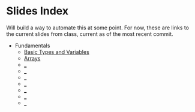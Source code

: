 # Slides Index

Will build a way to automate this at some point. For now, these are links to the current slides from class, current as of the most recent commit.

- Fundamentals
  - [Basic Types and Variables](https://wecancodeit.github.io/java-slides/fundamentals/basic-types-and-variables/)
  - [Arrays](wecancodeit.github.io/java-slides/fundamentals/arrays/)
  - [_](wecancodeit.github.io/java-slides/fundamentals/conditionals/)
  - [_](wecancodeit.github.io/java-slides/fundamentals/for-loops/)
  - [_](wecancodeit.github.io/java-slides/fundamentals/hello-world/)
  - [_](wecancodeit.github.io/java-slides/fundamentals/loops-01/)
  - [_](wecancodeit.github.io/java-slides/fundamentals/operators-and-expressions/)
  - [_](wecancodeit.github.io/java-slides/fundamentals/reading-console/)
  - [_](wecancodeit.github.io/java-slides/fundamentals/strings/)
